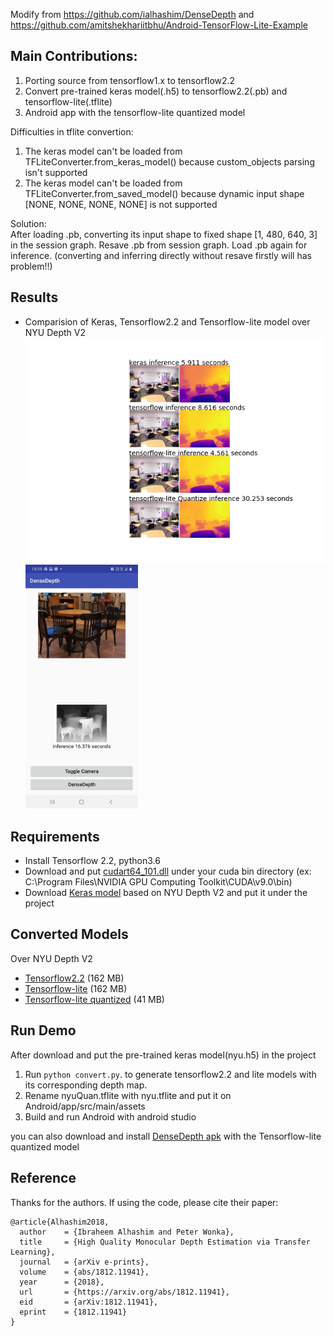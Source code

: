 Modify from https://github.com/ialhashim/DenseDepth and https://github.com/amitshekhariitbhu/Android-TensorFlow-Lite-Example  
## Main Contributions:
 1. Porting source from tensorflow1.x to tensorflow2.2
 2. Convert pre-trained keras model(.h5) to tensorflow2.2(.pb) and tensorflow-lite(.tflite)
 3. Android app with the tensorflow-lite quantized model  
 
 Difficulties in tflite convertion:
 1. The keras model can't be loaded from TFLiteConverter.from_keras_model() because custom_objects parsing isn't supported
 2. The keras model can't be loaded from TFLiteConverter.from_saved_model() because dynamic input shape [NONE, NONE, NONE, NONE] is not supported  
 
 Solution:  
 After loading .pb, converting its input shape to fixed shape [1, 480, 640, 3] in the session graph. Resave .pb from session graph. Load .pb again for inference. (converting and inferring directly without resave firstly will has problem!!)
## Results
* Comparision of Keras, Tensorflow2.2 and Tensorflow-lite model over NYU Depth V2
  <img width="500" src="result.png"><img width="180" src="android.jpg">

## Requirements
* Install Tensorflow 2.2, python3.6
* Download and put [cudart64_101.dll](https://www.dll-files.com/cudart64_101.dll.html)
under your cuda bin directory (ex: C:\Program Files\NVIDIA GPU Computing Toolkit\CUDA\v9.0\bin)
* Download [Keras model](https://s3-eu-west-1.amazonaws.com/densedepth/nyu.h5) based on NYU Depth V2 and put it under the project

## Converted Models
Over NYU Depth V2
* [Tensorflow2.2](https://drive.google.com/file/d/13sKXHxPJsI6sxV82D56l5r407EV6un8F/view?usp=sharing) (162 MB)
* [Tensorflow-lite](https://drive.google.com/file/d/1suZAhRvRtyok7aWtGIqgGZf0zBJQ4Kdj/view?usp=sharing) (162 MB)
* [Tensorflow-lite quantized](https://drive.google.com/file/d/1eO_GJz8G9iMfRcipkPb9MtZjtl5Oi13A/view?usp=sharing) (41 MB)

## Run Demo
After download and put the pre-trained keras model(nyu.h5) in the project
1. Run `python convert.py`. to generate tensorflow2.2 and lite models with its corresponding depth map.
2. Rename nyuQuan.tflite with nyu.tflite and put it on Android/app/src/main/assets
3. Build and run Android with android studio  

you can also download and install [DenseDepth apk](https://drive.google.com/file/d/1JIy9Rfcvc7W7P6uhJg2gdFKgakH12JJU/view?usp=sharing) with the Tensorflow-lite quantized model
## Reference
Thanks for the authors. If using the code, please cite their paper:
```
@article{Alhashim2018,
  author    = {Ibraheem Alhashim and Peter Wonka},
  title     = {High Quality Monocular Depth Estimation via Transfer Learning},
  journal   = {arXiv e-prints},
  volume    = {abs/1812.11941},
  year      = {2018},
  url       = {https://arxiv.org/abs/1812.11941},
  eid       = {arXiv:1812.11941},
  eprint    = {1812.11941}
}
```
